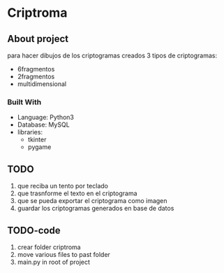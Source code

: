 # Criptroma

## About project

para hacer dibujos de los criptogramas creados
3 tipos de criptogramas:
- 6fragmentos
- 2fragmentos
- multidimensional

### Built With
* Language: Python3
* Database: MySQL
* libraries:
  * tkinter
  * pygame


## TODO
1. que reciba un tento por teclado
2. que trasnforme el texto en el criptograma
3. que se pueda exportar el criptograma como imagen
4. guardar los criptogramas generados en base de datos


## TODO-code
1. crear folder criptroma
2. move various files to past folder
3. main.py in root of project
